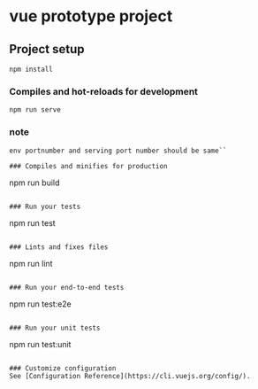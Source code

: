 # vue prototype project 

## Project setup
```
npm install
```

### Compiles and hot-reloads for development
```
npm run serve
```
### note
```
env portnumber and serving port number should be same``

### Compiles and minifies for production
```
npm run build
```

### Run your tests
```
npm run test
```

### Lints and fixes files
```
npm run lint
```

### Run your end-to-end tests
```
npm run test:e2e
```

### Run your unit tests
```
npm run test:unit
```

### Customize configuration
See [Configuration Reference](https://cli.vuejs.org/config/).
